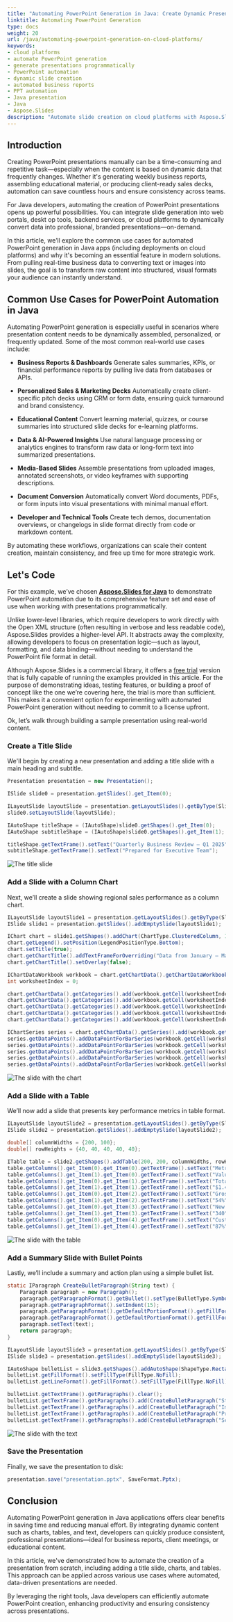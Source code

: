 ```yaml
---
title: "Automating PowerPoint Generation in Java: Create Dynamic Presentations Easily"
linktitle: Automating PowerPoint Generation
type: docs
weight: 20
url: /java/automating-powerpoint-generation-on-cloud-platforms/
keywords:
- cloud platforms
- automate PowerPoint generation
- generate presentations programmatically
- PowerPoint automation
- dynamic slide creation
- automated business reports
- PPT automation
- Java presentation
- Java
- Aspose.Slides
description: "Automate slide creation on cloud platforms with Aspose.Slides for Java—generate, edit, and convert PowerPoint and OpenDocument files fast and reliably."
---
```


## **Introduction**

Creating PowerPoint presentations manually can be a time-consuming and repetitive task—especially when the content is based on dynamic data that frequently changes. Whether it's generating weekly business reports, assembling educational material, or producing client-ready sales decks, automation can save countless hours and ensure consistency across teams.

For Java developers, automating the creation of PowerPoint presentations opens up powerful possibilities. You can integrate slide generation into web portals, deskt op tools, backend services, or cloud platforms to dynamically convert data into professional, branded presentations—on-demand.

In this article, we’ll explore the common use cases for automated PowerPoint generation in Java apps (including deployments on cloud platforms) and why it's becoming an essential feature in modern solutions. From pulling real-time business data to converting text or images into slides, the goal is to transform raw content into structured, visual formats your audience can instantly understand.

## **Common Use Cases for PowerPoint Automation in Java**

Automating PowerPoint generation is especially useful in scenarios where presentation content needs to be dynamically assembled, personalized, or frequently updated. Some of the most common real-world use cases include:

- **Business Reports & Dashboards**
  Generate sales summaries, KPIs, or financial performance reports by pulling live data from databases or APIs.

- **Personalized Sales & Marketing Decks**
  Automatically create client-specific pitch decks using CRM or form data, ensuring quick turnaround and brand consistency.

- **Educational Content**
  Convert learning material, quizzes, or course summaries into structured slide decks for e-learning platforms.

- **Data & AI-Powered Insights**
  Use natural language processing or analytics engines to transform raw data or long-form text into summarized presentations.

- **Media-Based Slides**
  Assemble presentations from uploaded images, annotated screenshots, or video keyframes with supporting descriptions.

- **Document Conversion**
  Automatically convert Word documents, PDFs, or form inputs into visual presentations with minimal manual effort.

- **Developer and Technical Tools**
  Create tech demos, documentation overviews, or changelogs in slide format directly from code or markdown content.

By automating these workflows, organizations can scale their content creation, maintain consistency, and free up time for more strategic work.

## **Let's Code**

For this example, we’ve chosen **[Aspose.Slides for Java](https://products.aspose.com/slides/java/)** to demonstrate PowerPoint automation due to its comprehensive feature set and ease of use when working with presentations programmatically.

Unlike lower-level libraries, which require developers to work directly with the Open XML structure (often resulting in verbose and less readable code), Aspose.Slides provides a higher-level API. It abstracts away the complexity, allowing developers to focus on presentation logic—such as layout, formatting, and data binding—without needing to understand the PowerPoint file format in detail.

Although Aspose.Slides is a commercial library, it offers a [free trial](https://releases.aspose.com/slides/java/) version that is fully capable of running the examples provided in this article. For the purpose of demonstrating ideas, testing features, or building a proof of concept like the one we’re covering here, the trial is more than sufficient. This makes it a convenient option for experimenting with automated PowerPoint generation without needing to commit to a license upfront.

Ok, let’s walk through building a sample presentation using real-world content.

### **Create a Title Slide**

We'll begin by creating a new presentation and adding a title slide with a main heading and subtitle.

```java
Presentation presentation = new Presentation();

ISlide slide0 = presentation.getSlides().get_Item(0);

ILayoutSlide layoutSlide = presentation.getLayoutSlides().getByType(SlideLayoutType.Title);
slide0.setLayoutSlide(layoutSlide);

IAutoShape titleShape = (IAutoShape)slide0.getShapes().get_Item(0);
IAutoShape subtitleShape = (IAutoShape)slide0.getShapes().get_Item(1);

titleShape.getTextFrame().setText("Quarterly Business Review – Q1 2025");
subtitleShape.getTextFrame().setText("Prepared for Executive Team");
```

![The title slide](slide_0.png)

### **Add a Slide with a Column Chart**

Next, we’ll create a slide showing regional sales performance as a column chart.

```java
ILayoutSlide layoutSlide1 = presentation.getLayoutSlides().getByType(SlideLayoutType.Blank);
ISlide slide1 = presentation.getSlides().addEmptySlide(layoutSlide1);

IChart chart = slide1.getShapes().addChart(ChartType.ClusteredColumn, 100, 100, 500, 350, false);
chart.getLegend().setPosition(LegendPositionType.Bottom);
chart.setTitle(true);
chart.getChartTitle().addTextFrameForOverriding("Data from January – March 2025");
chart.getChartTitle().setOverlay(false);

IChartDataWorkbook workbook = chart.getChartData().getChartDataWorkbook();
int worksheetIndex = 0;

chart.getChartData().getCategories().add(workbook.getCell(worksheetIndex, 1, 0, "North America"));
chart.getChartData().getCategories().add(workbook.getCell(worksheetIndex, 2, 0, "Europe"));
chart.getChartData().getCategories().add(workbook.getCell(worksheetIndex, 3, 0, "Asia Pacific"));
chart.getChartData().getCategories().add(workbook.getCell(worksheetIndex, 4, 0, "Latin America"));
chart.getChartData().getCategories().add(workbook.getCell(worksheetIndex, 5, 0, "Middle East"));

IChartSeries series = chart.getChartData().getSeries().add(workbook.getCell(worksheetIndex, 0, 1, "Sales ($K)"), chart.getType());
series.getDataPoints().addDataPointForBarSeries(workbook.getCell(worksheetIndex, 1, 1, 480));
series.getDataPoints().addDataPointForBarSeries(workbook.getCell(worksheetIndex, 2, 1, 365));
series.getDataPoints().addDataPointForBarSeries(workbook.getCell(worksheetIndex, 3, 1, 290));
series.getDataPoints().addDataPointForBarSeries(workbook.getCell(worksheetIndex, 4, 1, 150));
series.getDataPoints().addDataPointForBarSeries(workbook.getCell(worksheetIndex, 5, 1, 120));
```

![The slide with the chart](slide_1.png)

### **Add a Slide with a Table**

We’ll now add a slide that presents key performance metrics in table format.

```java
ILayoutSlide layoutSlide2 = presentation.getLayoutSlides().getByType(SlideLayoutType.Blank);
ISlide slide2 = presentation.getSlides().addEmptySlide(layoutSlide2);

double[] columnWidths = {200, 100};
double[] rowHeights = {40, 40, 40, 40, 40};

ITable table = slide2.getShapes().addTable(200, 200, columnWidths, rowHeights);
table.getColumns().get_Item(0).get_Item(0).getTextFrame().setText("Metric");
table.getColumns().get_Item(1).get_Item(0).getTextFrame().setText("Value");
table.getColumns().get_Item(0).get_Item(1).getTextFrame().setText("Total Revenue");
table.getColumns().get_Item(1).get_Item(1).getTextFrame().setText("$1.4M");
table.getColumns().get_Item(0).get_Item(2).getTextFrame().setText("Gross Margin");
table.getColumns().get_Item(1).get_Item(2).getTextFrame().setText("54%");
table.getColumns().get_Item(0).get_Item(3).getTextFrame().setText("New Customers");
table.getColumns().get_Item(1).get_Item(3).getTextFrame().setText("340");
table.getColumns().get_Item(0).get_Item(4).getTextFrame().setText("Customer Retention");
table.getColumns().get_Item(1).get_Item(4).getTextFrame().setText("87%");
```

![The slide with the table](slide_2.png)

### **Add a Summary Slide with Bullet Points**

Lastly, we’ll include a summary and action plan using a simple bullet list.

```java
static IParagraph CreateBulletParagraph(String text) {
    Paragraph paragraph = new Paragraph();
    paragraph.getParagraphFormat().getBullet().setType(BulletType.Symbol);
    paragraph.getParagraphFormat().setIndent(15);
    paragraph.getParagraphFormat().getDefaultPortionFormat().getFillFormat().setFillType(FillType.Solid);
    paragraph.getParagraphFormat().getDefaultPortionFormat().getFillFormat().getSolidFillColor().setColor(Color.BLACK);
    paragraph.setText(text);
    return paragraph;
}
```
```java
ILayoutSlide layoutSlide3 = presentation.getLayoutSlides().getByType(SlideLayoutType.Blank);
ISlide slide3 = presentation.getSlides().addEmptySlide(layoutSlide3);

IAutoShape bulletList = slide3.getShapes().addAutoShape(ShapeType.Rectangle, 100, 50, 600, 200);
bulletList.getFillFormat().setFillType(FillType.NoFill);
bulletList.getLineFormat().getFillFormat().setFillType(FillType.NoFill);

bulletList.getTextFrame().getParagraphs().clear();
bulletList.getTextFrame().getParagraphs().add(CreateBulletParagraph("Strong performance in North America; growth opportunity in Asia Pacific"));
bulletList.getTextFrame().getParagraphs().add(CreateBulletParagraph("Improve marketing outreach in underperforming regions"));
bulletList.getTextFrame().getParagraphs().add(CreateBulletParagraph("Prepare new campaign strategy for Q2"));
bulletList.getTextFrame().getParagraphs().add(CreateBulletParagraph("Schedule follow-up review in early July"));
```

![The slide with the text](slide_3.png)

### **Save the Presentation**

Finally, we save the presentation to disk:

```java
presentation.save("presentation.pptx", SaveFormat.Pptx);
```

## **Conclusion**

Automating PowerPoint generation in Java applications offers clear benefits in saving time and reducing manual effort. By integrating dynamic content such as charts, tables, and text, developers can quickly produce consistent, professional presentations—ideal for business reports, client meetings, or educational content.

In this article, we've demonstrated how to automate the creation of a presentation from scratch, including adding a title slide, charts, and tables. This approach can be applied across various use cases where automated, data-driven presentations are needed.

By leveraging the right tools, Java developers can efficiently automate PowerPoint creation, enhancing productivity and ensuring consistency across presentations.
